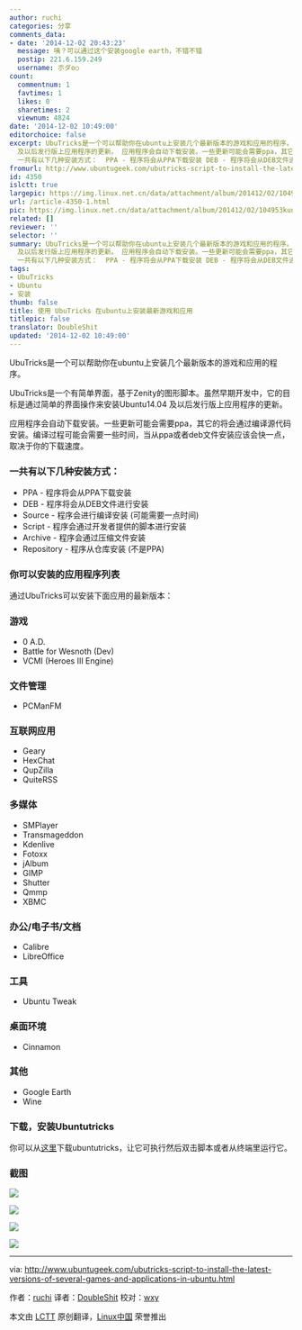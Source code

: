 ```yaml
---
author: ruchi
categories: 分享
comments_data:
- date: '2014-12-02 20:43:23'
  message: 咦？可以通过这个安装google earth，不错不错
  postip: 221.6.159.249
  username: 朩ダo○
count:
  commentnum: 1
  favtimes: 1
  likes: 0
  sharetimes: 2
  viewnum: 4824
date: '2014-12-02 10:49:00'
editorchoice: false
excerpt: UbuTricks是一个可以帮助你在ubuntu上安装几个最新版本的游戏和应用的程序。 UbuTricks是一个有简单界面，基于Zenity的图形脚本。虽然早期开发中，它的目标是通过简单的界面操作来安装Ubuntu14.04
  及以后发行版上应用程序的更新。 应用程序会自动下载安装。一些更新可能会需要ppa，其它的将会通过编译源代码安装。编译过程可能会需要一些时间，当从ppa或者deb文件安装应该会快一点，取决于你的下载速度。
  一共有以下几种安装方式：  PPA - 程序将会从PPA下载安装 DEB - 程序将会从DEB文件进行安装 Source - 程序会进行编译安装 (可能需要
fromurl: http://www.ubuntugeek.com/ubutricks-script-to-install-the-latest-versions-of-several-games-and-applications-in-ubuntu.html
id: 4350
islctt: true
largepic: https://img.linux.net.cn/data/attachment/album/201412/02/104953kunhn7tsggyz5yzj.png
url: /article-4350-1.html
pic: https://img.linux.net.cn/data/attachment/album/201412/02/104953kunhn7tsggyz5yzj.png.thumb.jpg
related: []
reviewer: ''
selector: ''
summary: UbuTricks是一个可以帮助你在ubuntu上安装几个最新版本的游戏和应用的程序。 UbuTricks是一个有简单界面，基于Zenity的图形脚本。虽然早期开发中，它的目标是通过简单的界面操作来安装Ubuntu14.04
  及以后发行版上应用程序的更新。 应用程序会自动下载安装。一些更新可能会需要ppa，其它的将会通过编译源代码安装。编译过程可能会需要一些时间，当从ppa或者deb文件安装应该会快一点，取决于你的下载速度。
  一共有以下几种安装方式：  PPA - 程序将会从PPA下载安装 DEB - 程序将会从DEB文件进行安装 Source - 程序会进行编译安装 (可能需要
tags:
- UbuTricks
- Ubuntu
- 安装
thumb: false
title: 使用 UbuTricks 在ubuntu上安装最新游戏和应用
titlepic: false
translator: DoubleShit
updated: '2014-12-02 10:49:00'
---
```


UbuTricks是一个可以帮助你在ubuntu上安装几个最新版本的游戏和应用的程序。


UbuTricks是一个有简单界面，基于Zenity的图形脚本。虽然早期开发中，它的目标是通过简单的界面操作来安装Ubuntu14.04 及以后发行版上应用程序的更新。


应用程序会自动下载安装。一些更新可能会需要ppa，其它的将会通过编译源代码安装。编译过程可能会需要一些时间，当从ppa或者deb文件安装应该会快一点，取决于你的下载速度。


### 一共有以下几种安装方式：


* PPA - 程序将会从PPA下载安装
* DEB - 程序将会从DEB文件进行安装
* Source - 程序会进行编译安装 (可能需要一点时间)
* Script - 程序会通过开发者提供的脚本进行安装
* Archive - 程序会通过压缩文件安装
* Repository - 程序从仓库安装 (不是PPA)


### 你可以安装的应用程序列表


通过UbuTricks可以安装下面应用的最新版本：


### 游戏


* 0 A.D.
* Battle for Wesnoth (Dev)
* VCMI (Heroes III Engine)


### 文件管理


* PCManFM


### 互联网应用


* Geary
* HexChat
* QupZilla
* QuiteRSS


### 多媒体


* SMPlayer
* Transmageddon
* Kdenlive
* Fotoxx
* jAlbum
* GIMP
* Shutter
* Qmmp
* XBMC


### 办公/电子书/文档


* Calibre
* LibreOffice


### 工具


* Ubuntu Tweak


### 桌面环境


* Cinnamon


### 其他


* Google Earth
* Wine


### 下载，安装Ubuntutricks


你可以从[这里](http://www.tuxarena.com/intro/files/ubutricks.sh)下载ubuntutricks，让它可执行然后双击脚本或者从终端里运行它。


### 截图


![](/data/attachment/album/201412/02/104953kunhn7tsggyz5yzj.png)


![](/data/attachment/album/201412/02/104956j1ef2s24ah1wcae2.png)


![](/data/attachment/album/201412/02/104958lv0vzc0osx8k0n0v.png)


![](/data/attachment/album/201412/02/105000f7i709suxits5ia0.png)




---


via: <http://www.ubuntugeek.com/ubutricks-script-to-install-the-latest-versions-of-several-games-and-applications-in-ubuntu.html>


作者：[ruchi](http://www.ubuntugeek.com/author/ubuntufix) 译者：[DoubleShit](https://github.com/DoubleShit) 校对：[wxy](https://github.com/wxy)


本文由 [LCTT](https://github.com/LCTT/TranslateProject) 原创翻译，[Linux中国](http://linux.cn/) 荣誉推出